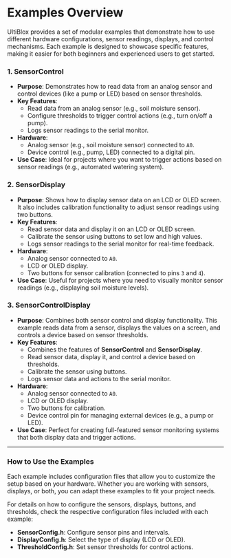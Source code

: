 # Examples Overview

UltiBlox provides a set of modular examples that demonstrate how to use different hardware configurations, sensor readings, displays, and control mechanisms. Each example is designed to showcase specific features, making it easier for both beginners and experienced users to get started.

### 1. **SensorControl**
   - **Purpose**: Demonstrates how to read data from an analog sensor and control devices (like a pump or LED) based on sensor thresholds.
   - **Key Features**:
     - Read data from an analog sensor (e.g., soil moisture sensor).
     - Configure thresholds to trigger control actions (e.g., turn on/off a pump).
     - Logs sensor readings to the serial monitor.
   - **Hardware**:
     - Analog sensor (e.g., soil moisture sensor) connected to `A0`.
     - Device control (e.g., pump, LED) connected to a digital pin.
   - **Use Case**: Ideal for projects where you want to trigger actions based on sensor readings (e.g., automated watering system).

### 2. **SensorDisplay**
   - **Purpose**: Shows how to display sensor data on an LCD or OLED screen. It also includes calibration functionality to adjust sensor readings using two buttons.
   - **Key Features**:
     - Read sensor data and display it on an LCD or OLED screen.
     - Calibrate the sensor using buttons to set low and high values.
     - Logs sensor readings to the serial monitor for real-time feedback.
   - **Hardware**:
     - Analog sensor connected to `A0`.
     - LCD or OLED display.
     - Two buttons for sensor calibration (connected to pins `3` and `4`).
   - **Use Case**: Useful for projects where you need to visually monitor sensor readings (e.g., displaying soil moisture levels).

### 3. **SensorControlDisplay**
   - **Purpose**: Combines both sensor control and display functionality. This example reads data from a sensor, displays the values on a screen, and controls a device based on sensor thresholds.
   - **Key Features**:
     - Combines the features of **SensorControl** and **SensorDisplay**.
     - Read sensor data, display it, and control a device based on thresholds.
     - Calibrate the sensor using buttons.
     - Logs sensor data and actions to the serial monitor.
   - **Hardware**:
     - Analog sensor connected to `A0`.
     - LCD or OLED display.
     - Two buttons for calibration.
     - Device control pin for managing external devices (e.g., a pump or LED).
   - **Use Case**: Perfect for creating full-featured sensor monitoring systems that both display data and trigger actions.

---

### How to Use the Examples

Each example includes configuration files that allow you to customize the setup based on your hardware. Whether you are working with sensors, displays, or both, you can adapt these examples to fit your project needs.

For details on how to configure the sensors, displays, buttons, and thresholds, check the respective configuration files included with each example:
- **SensorConfig.h**: Configure sensor pins and intervals.
- **DisplayConfig.h**: Select the type of display (LCD or OLED).
- **ThresholdConfig.h**: Set sensor thresholds for control actions.
